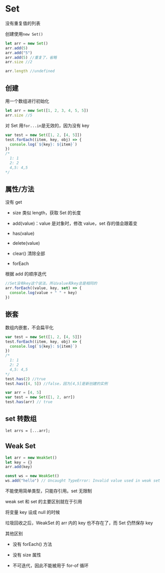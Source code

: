 # Set

没有重复值的列表

创建使用`new Set()`

```js
let arr = new Set()
arr.add(5)
arr.add("5")
arr.add(5) //重复了，省略
arr.size //2

arr.length //undefined
```

## 创建

用一个数组进行初始化

```js
let arr = new Set([1, 2, 3, 4, 5, 5])
arr.size //5
```

对 Set 用`for...in`是无效的，因为没有 key

```js
var test = new Set([1, 2, [4, 5]])
test.forEach((item, key, obj) => {
  console.log(`${key}: ${item}`)
})
/* 
  1: 1
  2: 2
  4,5: 4,5 
*/
```

## 属性/方法

没有 get

- size 类似 length，获取 Set 的长度

- add(value)：value 是对象时，修改 value，set 存的值会跟着变

- has(value)

- delete(value)

- clear() 清除全部

- forEach

根据 add 的顺序迭代

```js
//Set没有key这个说法，所以value和key总是相同的
arr.forEach((value, key, set) => {
  console.log(value + " " + key)
})
```

## 嵌套

数组内嵌套，不会扁平化

```js
var test = new Set([1, 2, [4, 5]])
test.forEach((item, key, obj) => {
  console.log(`${key}: ${item}`)
})
/* 
  1: 1
  2: 2
  4,5: 4,5 
*/
test.has(2) //true
test.has([4, 5]) //false，因为[4,5]是新创建的实例
```

```js
var arr = [4, 5]
var test = new Set([1, 2, arr])
test.has(arr) // true
```

## set 转数组

`let arrs = [...arr];`

## Weak Set

```js
let arr = new WeakSet()
let key = {}
arr.add(key)
```

```js
const ws = new WeakSet()
ws.add("hello") // Uncaught TypeError: Invalid value used in weak set
```

不能使用简单类型，只能存引用。set 无限制

weak set 和 set 的主要区别就在于引用

将变量 key 设成 null 的时候

垃圾回收之后，WeakSet 的 arr 内的 key 也不存在了，而 Set 仍然保存 key

其他区别

- 没有 forEach() 方法

- 没有 size 属性

- 不可迭代，因此不能被用于 for-of 循环
